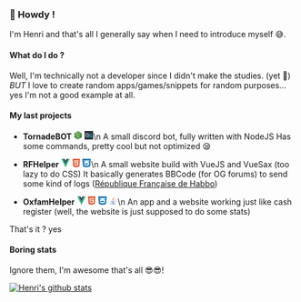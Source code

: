### 🤘 Howdy !

I'm Henri and that's all I generally say when I need to introduce myself 😅.

#### **What do I do ?**
Well, I'm technically not a developer since I didn't make the studies. (yet 👶)
*BUT* I love to create random apps/games/snippets for random purposes... yes I'm not a good example at all.

#### **My last projects**
- **TornadeBOT** <img src="https://raw.githubusercontent.com/TheRevenge/TheRevenge/main/nodejs.png" height="15px" width="15px"/> <img src="https://raw.githubusercontent.com/TheRevenge/TheRevenge/main/discordjs.png" height="15px" width="15px"/>\n
A small discord bot, fully written with NodeJS
Has some commands, pretty cool but not optimized 😪

- **RFHelper** <img src="https://raw.githubusercontent.com/TheRevenge/TheRevenge/main/vue.png" height="15px" width="15px"/> <img src="https://raw.githubusercontent.com/TheRevenge/TheRevenge/main/html.png" height="15px" width="15px"/> <img src="https://raw.githubusercontent.com/TheRevenge/TheRevenge/main/css.png" height="15px" width="15px"/>\n
A small website build with VueJS and VueSax (too lazy to do CSS)
It basically generates BBCode (for OG forums) to send some kind of logs ([République Française de Habbo](http://https://www.republiqueforum.fr/))

- **OxfamHelper** <img src="https://raw.githubusercontent.com/TheRevenge/TheRevenge/main/vue.png" height="15px" width="15px"/> <img src="https://raw.githubusercontent.com/TheRevenge/TheRevenge/main/html.png" height="15px" width="15px"/> <img src="https://raw.githubusercontent.com/TheRevenge/TheRevenge/main/css.png" height="15px" width="15px"/> <img src="https://raw.githubusercontent.com/TheRevenge/TheRevenge/main/java.png" height="15px" width="15px"/>\n
An app and a website working just like cash register (well, the website is just supposed to do some stats)

That's it ? yes
#### **Boring stats**
Ignore them, I'm awesome that's all 😎😎!

[![Henri's github stats](https://github-readme-stats.vercel.app/api?username=TheRevenge)](https://github.com/anuraghazra/github-readme-stats)

